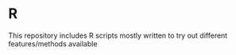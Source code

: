 # R
This repository includes R scripts mostly written to try out different features/methods available
